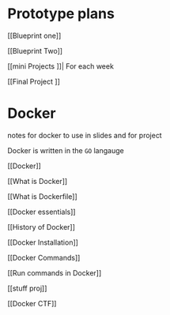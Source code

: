 # Prototype plans

[[Blueprint one]]

[[Blueprint Two]]


[[mini Projects ]]| For each week  

[[Final Project ]]

# Docker

notes for docker to use in slides and for project 


Docker is written in the `GO` langauge 


[[Docker]]

[[What is Docker]]

[[What is Dockerfile]]

[[Docker essentials]]

[[History of Docker]]


[[Docker Installation]]

[[Docker Commands]] 

[[Run commands in Docker]]

[[stuff proj]]


[[Docker CTF]]